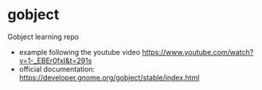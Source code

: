 # gobject
Gobject learning repo

- example following the youtube video https://www.youtube.com/watch?v=1-_EBEr0fxI&t=291s
- official documentation: https://developer.gnome.org/gobject/stable/index.html
